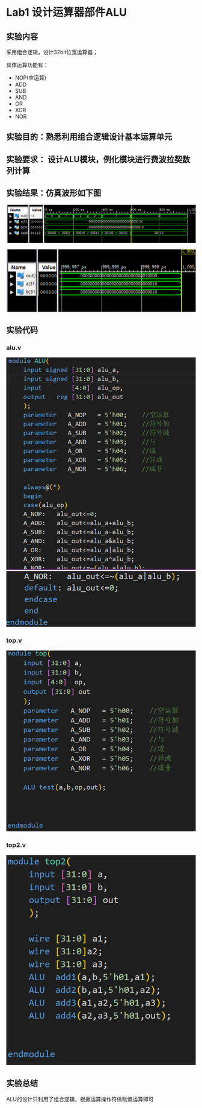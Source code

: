 # Lab1 设计运算器部件ALU

## 实验内容

采用组合逻辑，设计32bit位宽运算器；

具体运算功能有：

- NOP(空运算)
- ADD
- SUB
- AND
- OR
- XOR
- NOR

## 实验目的：熟悉利用组合逻辑设计基本运算单元

## 实验要求： 设计ALU模块，例化模块进行费波拉契数列计算

## 实验结果：仿真波形如下图

![simulation figure](lab1_2.png)

![simunation figure](lab1_1.png)

## 实验代码

### alu.v

![](code1_1.png)
![](code1_2.png)

### top.v

![](code1_3.png)

### top2.v

![](code1_4.png)

## 实验总结

ALU的设计只利用了组合逻辑，根据运算操作符做赋值运算即可
